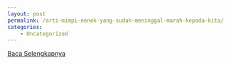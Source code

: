 ```yaml
---
layout: post
permalink: /arti-mimpi-nenek-yang-sudah-meninggal-marah-kepada-kita/
categories:
    - Uncategorized
---
```


[Baca Selengkapnya](/08)